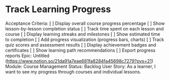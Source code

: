 # Track Learning Progress

Acceptance Criteria: [ ] Display overall course progress percentage
[ ] Show lesson-by-lesson completion status
[ ] Track time spent on each lesson and course
[ ] Display learning streaks and milestones
[ ] Show estimated time to completion
[ ] Add progress visualization (progress bars, charts)
[ ] Track quiz scores and assessment results
[ ] Display achievement badges and certificates
[ ] Show learning path recommendations
[ ] Export progress reports
Epic: Untitled (https://www.notion.so/21da91a7eae681fa8284fa45698c7279?pvs=21)
Module: Course Management
Status: Backlog
User Story: As a learner, I want to see my progress through courses and individual lessons.